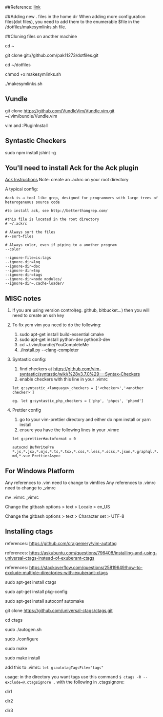 ##Reference:
[link](http://blog.smalleycreative.com/tutorials/using-git-and-github-to-manage-your-dotfiles/)

##Adding new . files in the home dir
When adding more configuration files(dot files), you need to add them to the enumerable $file in the /dotfiles/makesymlinks.sh file.

##Cloning files on another machine

cd ~

git clone git://github.com/pak11273/dotfiles.git

cd ~/dotfiles

chmod +x makesymlinks.sh

./makesymlinks.sh

## Vundle

git clone https://github.com/VundleVim/Vundle.vim.git ~/.vim/bundle/Vundle.vim

vim and :PluginInstall

## Syntastic Checkers

sudo npm install jshint -g

## You'll need to install Ack for the Ack plugin

[Ack Instructions](https://beyondgrep.com/install/)
Note: create an .ackrc on your root directory

A typical config:

```
#ack is a tool like grep, designed for programmers with large trees of heterogeneous source code

#to install ack, see http://betterthangrep.com/

#this file is located in the root directory 
# ~/.ackrc 

# Always sort the files
#--sort−files

# Always color, even if piping to a another program
--color

--ignore-file=is:tags
--ignore-dir=log
--ignore-dir=doc
--ignore-dir=tmp
--ignore-dir=tags
--ignore-dir=node_modules/
--ignore-dir=.cache-loader/
```

## MISC notes

1. If you are using version control(eg. github, bitbucket...) then you will need to create an ssh key
2. To fix ycm vim you need to do the following:
   1. sudo apt-get install build-essential cmake
   2. sudo apt-get install python-dev python3-dev
   3. cd ~/.vim/bundle/YouCompleteMe
   4. ./install.py --clang-completer
3. Syntastic config:

   1. find checkers at https://github.com/vim-syntastic/syntastic/wiki/%28v3.7.0%29---Syntax-Checkers
   2. enable checkers with this line in your .vimrc

   `let g:syntastic_<language>_checkers = ['<checker>','<another checker>']`

   `eg. let g:syntastic_php_checkers = ['php', 'phpcs', 'phpmd']`

4. Prettier config

   1. go to your vim-prettier directory and either do npm install or yarn install
   2. ensure you have the following lines in your .vimrc

   `let g:prettier#autoformat = 0`

   `autocmd BufWritePre *.js,*.jsx,*.mjs,*.ts,*.tsx,*.css,*.less,*.scss,*.json,*.graphql,*.md,*.vue PrettierAsync`

## For Windows Platform

Any references to .vim need to change to vimfiles
Any references to .vimrc need to change to \_vimrc

mv .vimrc \_vimrc

Change the gitbash options > text > Locale > en_US

Change the gitbash options > text > Character set > UTF-8

## Installing ctags

references: https://github.com/craigemery/vim-autotag

references: https://askubuntu.com/questions/796408/installing-and-using-universal-ctags-instead-of-exuberant-ctags

references: https://stackoverflow.com/questions/25819649/how-to-exclude-multiple-directories-with-exuberant-ctags

sudo apt-get install ctags

sudo apt-get install pkg-config

sudo apt-get install autoconf automake

git clone https://github.com/universal-ctags/ctags.git

cd ctags

sudo ./autogen.sh

sudo ./configure

sudo make

sudo make install

add this to .vimrc: `let g:autotagTagsFile="tags"`

usage: in the directory you want tags use this command `$ ctags -R --exclude=@.ctagsignore .` with the following in .ctagsignore:

dir1

dir2

dir3
